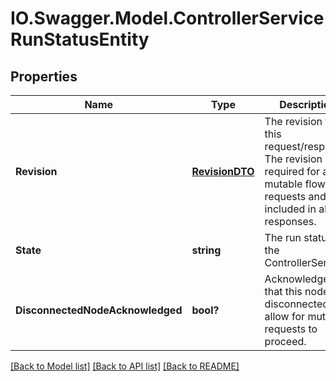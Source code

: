 # IO.Swagger.Model.ControllerServiceRunStatusEntity
## Properties

Name | Type | Description | Notes
------------ | ------------- | ------------- | -------------
**Revision** | [**RevisionDTO**](RevisionDTO.md) | The revision for this request/response. The revision is required for any mutable flow requests and is included in all responses. | [optional] 
**State** | **string** | The run status of the ControllerService. | [optional] 
**DisconnectedNodeAcknowledged** | **bool?** | Acknowledges that this node is disconnected to allow for mutable requests to proceed. | [optional] 

[[Back to Model list]](../README.md#documentation-for-models) [[Back to API list]](../README.md#documentation-for-api-endpoints) [[Back to README]](../README.md)

